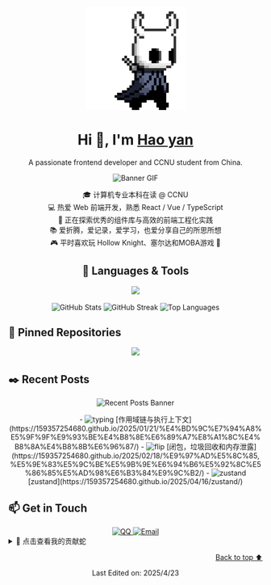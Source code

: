 <p align="center">
  <img src="https://raw.githubusercontent.com/TanZng/TanZng/master/assets/hollor_knight3.gif" width="200">
</p>

<h1 align="center">Hi 👋, I'm <a href="https://159357254680.github.io/archives/">Hao yan</a></h1>
<p align="center">A passionate frontend developer and CCNU student from China.</p>

<p align="center">
  <img src="https://media.giphy.com/media/3o7buirYcmV5nSwIRW/giphy.gif" width="600" alt="Banner GIF"/>
</p>

<p align="center">
  🎓 计算机专业本科在读 @ CCNU<br>
  💻 热爱 Web 前端开发，熟悉 React / Vue / TypeScript<br>
  🧩 正在探索优秀的组件库与高效的前端工程化实践<br>
  📚 爱折腾，爱记录，爱学习，也爱分享自己的所思所想<br>
  🎮 平时喜欢玩 Hollow Knight、塞尔达和MOBA游戏 🎵<br>
</p>

<h2 align="center">🚀 Languages & Tools</h2>
<p align="center">
  <img src="https://skillicons.dev/icons?i=js,ts,react,vue,tailwind,html,css,sass,redux,webpack,express,nodejs,reactnative,mysql,git" />
</p>

<p align="center">
  <img src="https://github-readme-stats.vercel.app/api?username=159357254680&show_icons=true&theme=radical" alt="GitHub Stats" />
  <img src="https://github-readme-streak-stats.herokuapp.com/?user=159357254680&theme=radical" alt="GitHub Streak" />
  <img src="https://github-readme-stats.vercel.app/api/top-langs?username=159357254680&layout=compact&theme=radical" alt="Top Languages" />
</p>

## 📌 Pinned Repositories
<p align="center">
  <a href="https://github.com/muxi-mini-project/2025-Need-For-Typing-FrontEnd">
    <img src="https://avatars.githubusercontent.com/u/25431146?s=48&v=4" />
  </a>
</p>

## ✒️ Recent Posts
<div align="center">
  <img src="https://raw.githubusercontent.com/159357254680/159357254680/master/assets/posts_banner.gif"
       alt="Recent Posts Banner" width="600" />
</div>

<p align="center">
- <img src="https://raw.githubusercontent.com/159357254680/159357254680/master/assets/typing.gif" width="24" alt="typing" />
  [作用域链与执行上下文](https://159357254680.github.io/2025/01/21/%E4%BD%9C%E7%94%A8%E5%9F%9F%E9%93%BE%E4%B8%8E%E6%89%A7%E8%A1%8C%E4%B8%8A%E4%B8%8B%E6%96%87/)  
- <img src="https://raw.githubusercontent.com/159357254680/159357254680/master/assets/page_flip.gif" width="24" alt="flip" />
  [闭包，垃圾回收和内存泄露](https://159357254680.github.io/2025/02/18/%E9%97%AD%E5%8C%85,%E5%9E%83%E5%9C%BE%E5%9B%9E%E6%94%B6%E5%92%8C%E5%86%85%E5%AD%98%E6%B3%84%E9%9C%B2/)  
- <img src="https://raw.githubusercontent.com/159357254680/159357254680/master/assets/zustand.gif" width="24" alt="zustand" />
  [zustand](https://159357254680.github.io/2025/04/16/zustand/)  
</p>

## 📫 Get in Touch
<div align="center">
  <a href="https://qm.qq.com/cgi-bin/qm/qr?k=TBD">
    <img src="https://raw.githubusercontent.com/159357254680/159357254680/master/assets/qq_shake.gif"
         alt="QQ" width="40" />
  </a>
  <a href="mailto:2820668937@qq.com">
    <img src="https://raw.githubusercontent.com/159357254680/159357254680/master/assets/mail_bounce.gif"
         alt="Email" width="40" />
  </a>
</div>

<details>
  <summary>🐍 点击查看我的贡献蛇</summary>

  <p align="center">
    <img src="https://raw.githubusercontent.com/159357254680/159357254680/output/github-contribution-grid-snake.gif"
         alt="Contribution Snake" />
  </p>
</details>

<p align="right">
  <a href="#top">Back to top ⬆️</a>
</p>

<p align="center">Last Edited on: 2025/4/23</p>
